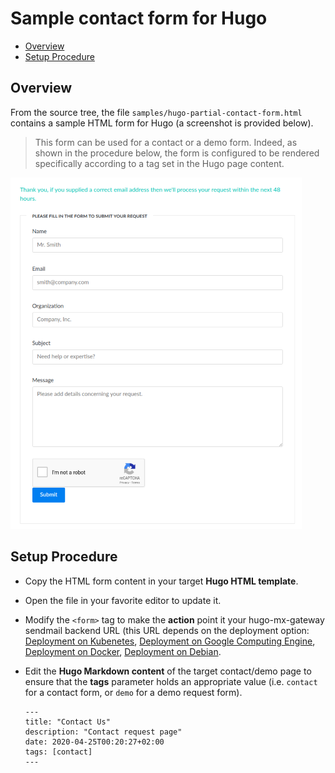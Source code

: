 
# Sample contact form for Hugo

  - [Overview](#overview)
  - [Setup Procedure](#setup-procedure)

## Overview
From the source tree, the file `samples/hugo-partial-contact-form.html` contains a sample HTML form for Hugo (a screenshot is provided below). 

> This form can be used for a contact or a demo form. Indeed, as shown in the procedure below, the form is configured to be rendered specifically according to a tag set in the Hugo page content.

![Screenshot of a successful submission](../screenshots/sample-hugo-contact-form.png)

## Setup Procedure

* Copy the HTML form content in your target **Hugo HTML template**.
* Open the file in your favorite editor to update it. 
* Modify the `<form>` tag to make the **action** point it your hugo-mx-gateway sendmail backend URL (this URL depends on the deployment option: [Deployment on Kubenetes](./deployment-on-kubernetes.md), [Deployment on Google Computing Engine](./deployment-on-kubernetes.md), [Deployment on Docker](./deployment-on-kubernetes.md), [Deployment on Debian](./deployment-on-debian.md).
* Edit the **Hugo Markdown content** of the target contact/demo page to ensure that the **tags** parameter holds an appropriate value (i.e. `contact` for a contact form, or `demo` for a demo request form).

   ```
   ---
   title: "Contact Us"
   description: "Contact request page"
   date: 2020-04-25T00:20:27+02:00
   tags: [contact]
   ---
   ```